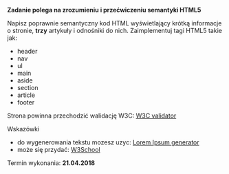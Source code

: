 **Zadanie polega na zrozumieniu i przećwiczeniu semantyki HTML5**

Napisz poprawnie semantyczny kod HTML wyświetlający krótką informacje o stronie, **trzy** artykuły i odnośniki do nich. Zaimplementuj tagi HTML5 takie jak:
        
* header
* nav
* ul
* main
* aside
* section
* article
* footer
                 
Strona powinna przechodzić walidację W3C: [W3C validator](https://validator.w3.org/W3C)
                 
Wskazówki
* do wygenerowania tekstu mozesz uzyc: [Lorem Ipsum generator](http://pl.lipsum.com/)
* może się przydać: [W3School](https://www.w3schools.com/html/html5_new_elements.asp) 

Termin wykonania: **21.04.2018**